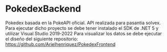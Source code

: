 # PokedexBackend
Pokedex basada en la PokeAPI oficial.
API realizada para pasantia solvex.
Para ejecutar dicho proyecto se debe tener instalado el SDK de .NET 5 y utilizar Visual Studio 2019-2022
Para visualizar los datos se debe ejecutar el diseño del siguiente repositorio: https://github.com/Arielhenriquez/PokedexFrontend
